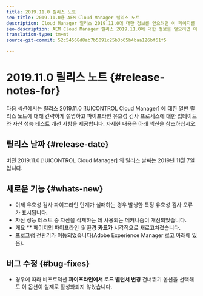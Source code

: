 ```yaml
---
title: 2019.11.0 릴리스 노트
seo-title: 2019.11.0용 AEM Cloud Manager 릴리스 노트
description: Cloud Manager 릴리스 2019.11.0에 대한 정보를 얻으려면 이 페이지를 따르십시오.
seo-description: AEM Cloud Manager 릴리스 2019.11.0에 대한 정보를 얻으려면 이 페이지를 따르십시오.
translation-type: tm+mt
source-git-commit: 52c54568d8ab7b5091c25b3b65b4baa126bf61f5

---
```


# 2019.11.0 릴리스 노트 {#release-notes-for}

다음 섹션에서는 릴리스 2019.11.0 [!UICONTROL Cloud Manager] 에 대한 일반 릴리스 노트에 대해 간략하게 설명하고 파이프라인 유효성 검사 프로세스에 대한 업데이트와 자산 성능 테스트 개선 사항을 제공합니다.
자세한 내용은 아래 섹션을 참조하십시오.

## 릴리스 날짜 {#release-date}

버전 2019.11.0 [!UICONTROL Cloud Manager] 의 릴리스 날짜는 2019년 11월 7일입니다.

## 새로운 기능 {#whats-new}

* 이제 유효성 검사 파이프라인 단계가 실패하는 경우 발생한 특정 유효성 검사 오류가 표시됩니다.
* 자산 성능 테스트 중 자산을 삭제하는 데 사용되는 메커니즘이 개선되었습니다.
* 개요 ** 페이지의 파이프라인 *및* 환경 **카드가** 시각적으로 새로고쳐졌습니다.
* 프로그램 전환기가 이동되었습니다(Adobe Experience Manager 로고 아래에 있음).

## 버그 수정 {#bug-fixes}

* 경우에 따라 비프로덕션 **파이프라인에서 로드 밸런서 변경** 건너뛰기 옵션을 선택해도 이 옵션이 실제로 활성화되지 않았습니다.
